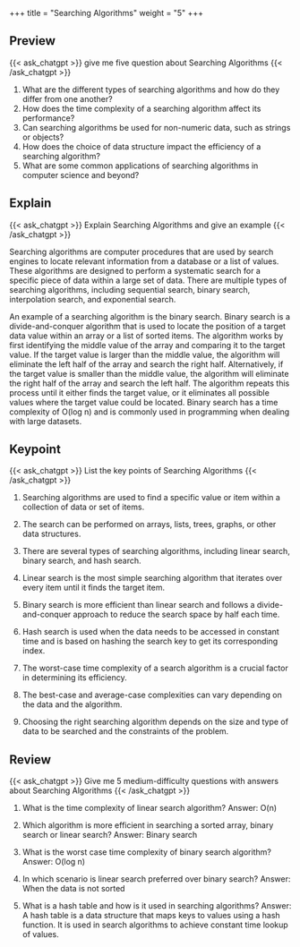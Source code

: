 +++
title = "Searching Algorithms"
weight = "5"
+++
## Preview
{{< ask_chatgpt >}}
give me five question about Searching Algorithms
{{< /ask_chatgpt >}}



1. What are the different types of searching algorithms and how do they differ from one another? 
2. How does the time complexity of a searching algorithm affect its performance? 
3. Can searching algorithms be used for non-numeric data, such as strings or objects? 
4. How does the choice of data structure impact the efficiency of a searching algorithm? 
5. What are some common applications of searching algorithms in computer science and beyond?   

## Explain
{{< ask_chatgpt >}}
Explain Searching Algorithms and give an example
{{< /ask_chatgpt >}}



Searching algorithms are computer procedures that are used by search engines to locate relevant information from a database or a list of values. These algorithms are designed to perform a systematic search for a specific piece of data within a large set of data. There are multiple types of searching algorithms, including sequential search, binary search, interpolation search, and exponential search.

An example of a searching algorithm is the binary search. Binary search is a divide-and-conquer algorithm that is used to locate the position of a target data value within an array or a list of sorted items. The algorithm works by first identifying the middle value of the array and comparing it to the target value. If the target value is larger than the middle value, the algorithm will eliminate the left half of the array and search the right half. Alternatively, if the target value is smaller than the middle value, the algorithm will eliminate the right half of the array and search the left half. The algorithm repeats this process until it either finds the target value, or it eliminates all possible values where the target value could be located. Binary search has a time complexity of O(log n) and is commonly used in programming when dealing with large datasets.   

## Keypoint
{{< ask_chatgpt >}}
List the key points of Searching Algorithms
{{< /ask_chatgpt >}}



1. Searching algorithms are used to find a specific value or item within a collection of data or set of items.

2. The search can be performed on arrays, lists, trees, graphs, or other data structures.

3. There are several types of searching algorithms, including linear search, binary search, and hash search.

4. Linear search is the most simple searching algorithm that iterates over every item until it finds the target item.

5. Binary search is more efficient than linear search and follows a divide-and-conquer approach to reduce the search space by half each time.

6. Hash search is used when the data needs to be accessed in constant time and is based on hashing the search key to get its corresponding index.

7. The worst-case time complexity of a search algorithm is a crucial factor in determining its efficiency.

8. The best-case and average-case complexities can vary depending on the data and the algorithm.

9. Choosing the right searching algorithm depends on the size and type of data to be searched and the constraints of the problem.   

## Review
{{< ask_chatgpt >}}
Give me 5 medium-difficulty questions with answers about Searching Algorithms
{{< /ask_chatgpt >}}



1) What is the time complexity of linear search algorithm? 
Answer: O(n)

2) Which algorithm is more efficient in searching a sorted array, binary search or linear search? 
Answer: Binary search

3) What is the worst case time complexity of binary search algorithm? 
Answer: O(log n)

4) In which scenario is linear search preferred over binary search? 
Answer: When the data is not sorted

5) What is a hash table and how is it used in searching algorithms? 
Answer: A hash table is a data structure that maps keys to values using a hash function. It is used in search algorithms to achieve constant time lookup of values.   


